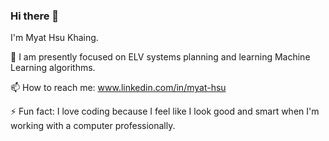 ### Hi there 👋

I'm Myat Hsu Khaing.
 
 🌱 I am presently focused on ELV systems planning and learning Machine Learning algorithms.
 
 📫 How to reach me: www.linkedin.com/in/myat-hsu
 
 ⚡ Fun fact: I love coding because I feel like I look good and smart when I'm working with a computer professionally.
 

